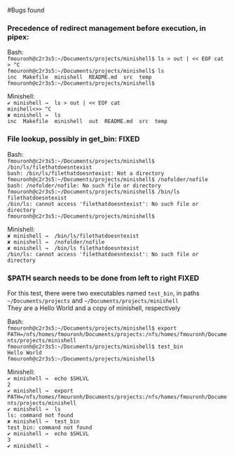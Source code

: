 #Bugs found

### Precedence of redirect management before execution, in pipex:
Bash:\
	`fmouronh@c2r3s5:~/Documents/projects/minishell$ ls > out | << EOF cat`\
	`> ^C`\
	`fmouronh@c2r3s5:~/Documents/projects/minishell$ ls`\
	`inc  Makefile  minishell  README.md  src  temp`\
	`fmouronh@c2r3s5:~/Documents/projects/minishell$`

Minishell:\
	`✔ minishell →  ls > out | << EOF cat`\
	`minihell<>> ^C`\
	`✘ minishell →  ls`\
	`inc  Makefile  minishell  out  README.md  src  temp`


### File lookup, possibly in get_bin:	FIXED
Bash:\
	`fmouronh@c2r3s5:~/Documents/projects/minishell$ /bin/ls/filethatdoesntexist`\
	`bash: /bin/ls/filethatdoesntexist: Not a directory`\
	`fmouronh@c2r3s5:~/Documents/projects/minishell$ /nofolder/nofile`\
	`bash: /nofolder/nofile: No such file or directory`\
	`fmouronh@c2r3s5:~/Documents/projects/minishell$ /bin/ls filethatdoesntexist`\
	`/bin/ls: cannot access 'filethatdoesntexist': No such file or directory`\
	`fmouronh@c2r3s5:~/Documents/projects/minishell$ `


Minishell:\
	`✘ minishell →  /bin/ls/filethatdoesntexist`\
	`✘ minishell →  /nofolder/nofile`\
	`✘ minishell →  /bin/ls filethatdoesntexist`\
	`/bin/ls: cannot access 'filethatdoesntexist': No such file or directory`


### $PATH search needs to be done from left to right	FIXED
For this test, there were two executables named `test_bin`, in paths `~/Documents/projects` and `~/Documents/projects/minishell`\
They are a Hello World and a copy of minishell, respectively

Bash:\
	`fmouronh@c2r3s5:~/Documents/projects/minishell$ export PATH=/nfs/homes/fmouronh/Documents/projects:/nfs/homes/fmouronh/Documents/projects/minishell`\
	`fmouronh@c2r3s5:~/Documents/projects/minishell$ test_bin`\
	`Hello World`\
	`fmouronh@c2r3s5:~/Documents/projects/minishell$ `

Minishell:\
	`✔ minishell →  echo $SHLVL`\
	`2`\
	`✔ minishell →  export PATH=/nfs/homes/fmouronh/Documents/projects:/nfs/homes/fmouronh/Documents/projects/minishell`\
	`✔ minishell →  ls`\
	`ls: command not found`\
	`✘ minishell →  test_bin`\
	`test_bin: command not found`\
	`✔ minishell →  echo $SHLVL`\
	`3`\
	`✔ minishell →  `

